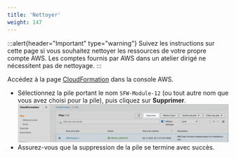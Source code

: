 ```yaml
---
title: 'Nettoyer'
weight: 147
---
```


:::alert{header="Important" type="warning"}
Suivez les instructions sur cette page si vous souhaitez nettoyer les ressources de votre propre compte AWS. Les comptes fournis par AWS dans un atelier dirigé ne nécessitent pas de nettoyage.
:::

Accédez à la page [CloudFormation](https://console.aws.amazon.com/cloudformation/home) dans la console AWS.
- Sélectionnez la pile portant le nom `SFW-Module-12` (ou tout autre nom que vous avez choisi pour la pile), puis cliquez sur **Supprimer**.
  ![Supprimer la pile CloudFormation](/static/img-fr/setup/setup-cloudformation-delete.png)
- Assurez-vous que la suppression de la pile se termine avec succès.

